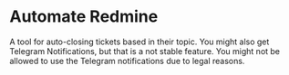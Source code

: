 # Automate Redmine

A tool for auto-closing tickets based in their topic. You might also get Telegram Notifications, but that is a not stable feature. You might not be allowed to use the Telegram notifications due to legal reasons.
